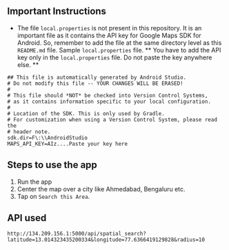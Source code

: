## Important Instructions
* The file ``local.properties`` is not present in this repository. It is an important file as it contains the API key for Google Maps SDK for Android. So, remember to add the file at the same directory level as this ``README.md`` file. Sample ``local.properties`` file.
** You have to add the API key only in the ``local.properties`` file. Do not paste the key anywhere else. **
```
## This file is automatically generated by Android Studio.
# Do not modify this file -- YOUR CHANGES WILL BE ERASED!
#
# This file should *NOT* be checked into Version Control Systems,
# as it contains information specific to your local configuration.
#
# Location of the SDK. This is only used by Gradle.
# For customization when using a Version Control System, please read the
# header note.
sdk.dir=F\:\\AndroidStudio
MAPS_API_KEY=AIz....Paste your key here
```

## Steps to use the app
1. Run the app
2. Center the map over a city like Ahmedabad, Bengaluru etc.
3. Tap on ``Search this Area``.

## API used 
``http://134.209.156.1:5000/api/spatial_search?latitude=13.014323435200334&longitude=77.6366419129828&radius=10``
